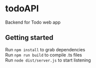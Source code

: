 # todoAPI
Backend for Todo web app

## Getting started
Run `npm install` to grab dependencies  
Run `npm run build` to compile .ts files  
Run `node dist/server.js` to start listening  

